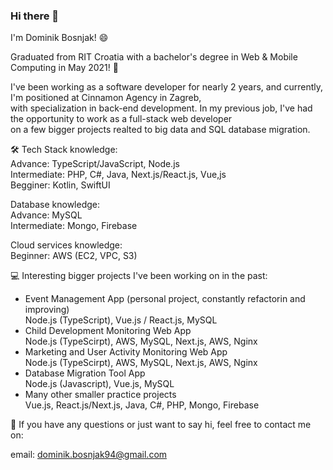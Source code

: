 ### Hi there 👋

I'm Dominik Bosnjak! 😄

Graduated from RIT Croatia with a bachelor's degree in Web & Mobile Computing in May 2021! 🔭

I've been working as a software developer for nearly 2 years, and currently, I'm positioned at Cinnamon Agency in Zagreb,</br>
with specialization in back-end development. In my previous job, I've had the opportunity to work as a full-stack web developer</br>
on a few bigger projects realted to big data and SQL database migration.

🛠️ Tech Stack knowledge:</br>
Advance: TypeScript/JavaScript, Node.js</br>
Intermediate: PHP, C#, Java, Next.js/React.js, Vue,js</br>
Begginer: Kotlin, SwiftUI</br>

Database knowledge:</br>
Advance: MySQL</br>
Intermediate: Mongo, Firebase</br>

Cloud services knowledge:</br>
Beginner: AWS (EC2, VPC, S3)</br>

💻 Interesting bigger projects I've been working on in the past:

- Event Management App (personal project, constantly refactorin and improving) </br>
  Node.js (TypeScript), Vue.js / React.js, MySQL
- Child Development Monitoring Web App</br>
  Node.js (TypeScirpt), AWS, MySQL, Next.js, AWS, Nginx
- Marketing and User Activity Monitoring Web App</br>
  Node.js (TypeScirpt), AWS, MySQL, Next.js, AWS, Nginx
- Database Migration Tool App</br>
  Node.js (Javascript), Vue.js, MySQL
- Many other smaller practice projects</br>
  Vue.js, React.js/Next.js, Java, C#, PHP, Mongo, Firebase

💬 If you have any questions or just want to say hi, feel free to contact me on:

email: dominik.bosnjak94@gmail.com

<!--
**dbosnjak94/dbosnjak94** is a ✨ _special_ ✨ repository because its `README.md` (this file) appears on your GitHub profile.

Here are some ideas to get you started:

- 🔭 I’m currently working on ...
- 🌱 I’m currently learning ...
- 👯 I’m looking to collaborate on ...
- 🤔 I’m looking for help with ...
- 💬 Ask me about ...
- 📫 How to reach me: ...
- 😄 Pronouns: ...
- ⚡ Fun fact: ...
-->

